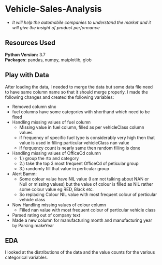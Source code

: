 # Vehicle-Sales-Analysis

* *It will help the automobile companies to understand the market and it will give the insight of product performance*

## Resources Used 
**Python Version:** 3.7  
**Packages:** pandas, numpy, matplotlib, glob

## Play with Data
After loading the data, I needed to merge the data but some data file need to have same column name so that it should merge properly. I made the following changes and created the following variables:

*	Removed column slno
*	fuel columns have some categories with shorthand which need to be fixed 
*	Handling missing values of fuel column
     * Missing value in fuel column, filled as per vehicleClass column values 
     * if frequency of specific fuel type is considerably very high then that value is used in filling particular vehicleClass nan value 
     * if ferquency count is nearly same then random filling is done 
*	Handling missing values of OfficeCd column
     * 1.) group the rto and category
     * 2.) take the top 3 most frequent OfficeCd of peticular group
     * 3.) randomly fill that value in perticular group
* Alert Bamm:
     * Some colour value have NIL value (I am not talking about NAN or Null or missing values) but the value of colour is filled as NIL rather some colour value eg RED, Black etc.
     * So replacing Colour NIL value with most frequent colour of perticular vehicle class
*	Now Handling missing values of colour column
     * Filled nan value with most frequent colour of perticular vehicle class
*	Parsed rating out of company text 
*	Made a new column for manufacturing month and manufacturing year by Parsing makeYear


## EDA
I looked at the distributions of the data and the value counts for the various categorical variables.

